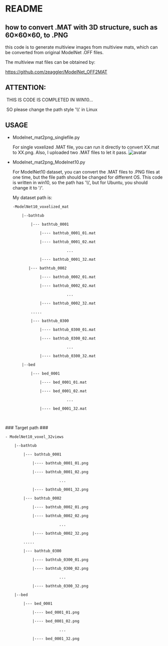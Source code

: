 # README

## how to convert .MAT with 3D structure, such as 60×60×60, to .PNG

this code is to generate multiview images from multiview mats, which can be converted from original ModelNet .OFF files. 

The multiview mat files can be obtained by:

https://github.com/zeaggler/ModelNet_OFF2MAT

## ATTENTION:

​    THIS IS CODE IS COMPLETED IN WIN10...

​    SO please change the path style '\\\\\' in Linux

## USAGE

* Modelnet_mat2png_singlefile.py

  For single voxelized .MAT file,  you can run it directly to convert XX.mat to XX.png. Also, I uploaded two .MAT files to let it pass.
  ![avatar](https://github.com/zeaggler/ModelNet_Mat2PNG/blob/master/bathtub_0107_16.png)

* Modelnet_mat2png_Modelnet10.py

  For ModelNet10 dataset, you can convert the .MAT files to .PNG files at one time, but the file path should be changed for different OS. This code is written in win10, so the path has '\\\\', but for Ubuntu, you should change it to '/'.

  

  My dataset path is: 

  ```
  -ModelNet10_voxelized_mat
  
      |--bathtub
  
          |--- bathtub_0001
  
              |---- bathtub_0001_01.mat
  
              |---- bathtub_0001_02.mat
  
                          ...
  
              |---- bathtub_0001_32.mat
  
         |--- bathtub_0002
  
              |---- bathtub_0002_01.mat
  
              |---- bathtub_0002_02.mat
  
                          ...
  
              |---- bathtub_0002_32.mat
  
          .....
  
          |--- bathtub_0300
  
              |---- bathtub_0300_01.mat
  
              |---- bathtub_0300_02.mat
  
                          ...
  
              |---- bathtub_0300_32.mat
  
      |--bed
  
          |--- bed_0001
  
              |---- bed_0001_01.mat
  
              |---- bed_0001_02.mat
  
                          ...
  
              |---- bed_0001_32.mat
  
  ```



​    

\### Target path ###

```
- ModelNet10_voxel_32views

    |--bathtub

        |--- bathtub_0001

            |---- bathtub_0001_01.png

            |---- bathtub_0001_02.png

                        ...

            |---- bathtub_0001_32.png

        |--- bathtub_0002

            |---- bathtub_0002_01.png

            |---- bathtub_0002_02.png

                        ...

            |---- bathtub_0002_32.png

        .....

        |--- bathtub_0300

            |---- bathtub_0300_01.png

            |---- bathtub_0300_02.png

                        ...

            |---- bathtub_0300_32.png

    |--bed

        |--- bed_0001

            |---- bed_0001_01.png

            |---- bed_0001_02.png

                        ...

            |---- bed_0001_32.png

```



